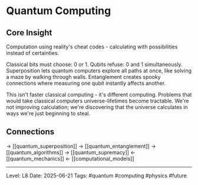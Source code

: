 # Quantum Computing

## Core Insight
Computation using reality's cheat codes - calculating with possibilities instead of certainties.

Classical bits must choose: 0 or 1. Qubits refuse: 0 and 1 simultaneously. Superposition lets quantum computers explore all paths at once, like solving a maze by walking through walls. Entanglement creates spooky connections where measuring one qubit instantly affects another.

This isn't faster classical computing - it's different computing. Problems that would take classical computers universe-lifetimes become tractable. We're not improving calculation; we're discovering that the universe calculates in ways we're just beginning to steal.

## Connections
→ [[quantum_superposition]]
→ [[quantum_entanglement]]
→ [[quantum_algorithms]]
→ [[quantum_supremacy]]
← [[quantum_mechanics]]
← [[computational_models]]

---
Level: L8
Date: 2025-06-21
Tags: #quantum #computing #physics #future